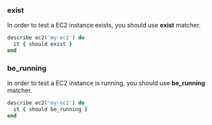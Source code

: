 ### exist

In order to test a EC2 instance exists, you should use **exist** matcher.

```ruby
describe ec2('my-ec2') do
  it { should exist }
end
```

### be_running

In order to test a EC2 instance is running, you should use **be_running** matcher.

```ruby
describe ec2('my-ec2') do
  it { should be_running }
end
```
